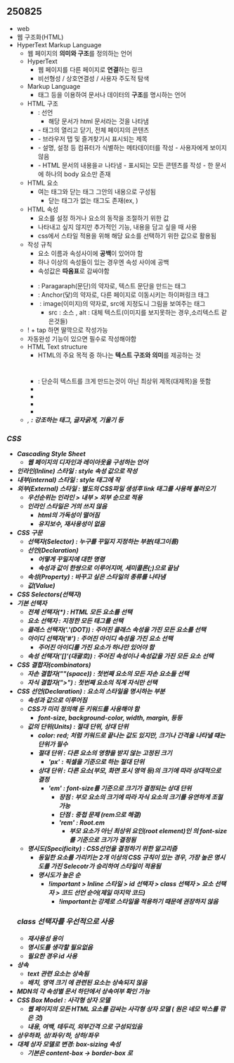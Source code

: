 ## 250825
- web
- 웹 구조화(HTML)
- HyperText Markup Language
  - 웹 페이지의 **의미와 구조**를 정의하는 언어
  - HyperText
    - 웹 페이지를 다른 페이지로 **연결**하는 링크
    - 비선형성 / 상호연결성 / 사용자 주도적 탐색
  - Markup Language
    - 태그 등을 이용하여 문서나 데이터의 **구조**를 명시하는 언어
  - HTML 구조
    - <!DOCTYPE html> : 선언
      - 해당 문서가 html 문서라는 것을 나타냄
    - <html></html>
      - 태그의 열리고 닫기, 전체 페이지의 콘텐츠
    - <title></title>
      - 브라우저 탭 및 즐겨찾기시 표시되는 제목
    - <head></head>
      - 설명, 설정 등 컴퓨터가 식별하는 메타데이터를 작성
      - 사용자에게 보이지 않음
    - <body></body>
      - HTML 문서의 내용을ㄹ 나타냄
      - 표시되는 모든 콘텐츠를 작성
      - 한 문서에 하나의 body 요소만 존재
  - HTML 요소
    - 여는 태그와 닫는 태그 그안의 내용으로 구성됨
      - 닫는 태그가 없는 태그도 존재(ex, <img>)
  - HTML 속성
    - 요소를 설정 하거나 요소의 동작을 조절하기 위한 값
    - 나타내고 싶지 않지만 추가적인 기능, 내용을 담고 싶을 때 사용
    - css에서 스타일 적용을 위해 해당 요소를 선택하기 위한 값으로 활용됨
  - 작성 규칙
    - 요소 이름과 속성사이에 **공백**이 있어야 함
    - 하나 이상의 속성들이 있는 경우엔 속성 사이에 공백
    - 속성값은 **따옴표**로 감싸야함
    - <p></p> : Paragaraph(문단)의 약자로, 텍스트 문단을 만드는  태그
    - <a> : Anchor(닻)의 약자로, 다른 페이지로 이동시키는 하이퍼링크 태그
    - <img></img> : image(이미지)의 약자로, src에 지정도니 그림을 보여주는 태그
      - src : 소스 , alt : 대체 텍스트(이미지를 보지못하는 경우,소리텍스트 같은것들)
  - ! + tap 하면 딸깍으로 작성가능
  - 자동완성 기능이 있으면 필수로 작성해야함
  - HTML Text structure
    - HTML의 주요 목적 중 하나는 **텍스트 구조와 의미**를 제공하는 것
    - <h1></h1> : 단순히 텍스트를 크게 만드는것이 아닌 최상위 제목(대제목)을 뜻함 
    - <ol></ol>
    - <ul></ul>
    - <li></li>
  - <em> , <strong> : 강조하는 태그, 글자굵게, 기울기 등
### CSS
- Cascading Style Sheet
  - 웹 페이지의 디자인과 레이아웃을 구성하는 언어
- 인라인(Inline) 스타일 : style 속성 값으로 작성
- 내부(internal) 스타일 : style 태그에 작
- 외부(External) 스타일 : 별도의 CSS파일 생성후 link 태그를 사용해 불러오기
  - 우선순위는 인라인 > 내부 > 외부 순으로 적용
  - 인라인 스타일은 거의 쓰지 않음
    - html의 가독성이 떨어짐
    - 유지보수, 재사용성이 없음
- CSS 구문
  - 선택자(Selector) : 누구를 꾸밀지 지정하는 부분(태그이름)
  - 선언(Declaration)
    - 어떻게 꾸밀지에 대한 명령
    - 속성과 값이 한쌍으로 이루어지며, 세미콜론(;)으로 끝남
  - 속성(Property) : 바꾸고 싶은 스타일의 종류를 나타냄
  -  값(Value)
- CSS Selectors(선택자)
- 기본 선택자
  - 전체 선택자(*) : HTML 모든 요소를 선택
  - 요소 선택자 : 지정한 모든 태그를 선택
  - 클래스 선택자('.'(DOT)) : 주어진 클래스 속성을 가진 **모든 요소**를 선택
  - 아이디 선택자('#') : 주어진 아이디 속성을 가진 요소 선택
    - 주어진 아이디를 가진 요소가 **하나**만 있어야 함
  - 속성 선택자('[]'(대괄호)) : 주어진 속성이나 속성값을 가진 모든 요소 선택
- CSS 결합자(combinators)
  - 자손 결합자(""(space)) : 첫번째 요소의 모든 자손 요소들 선택
  - 자식 결합자(">") : 첫번째 요소의 직계 자식만 선택
- CSS 선언(Declaration) : 요소의 스타일을 명시하는 부분
  - 속성과 값으로 이루어짐
  - CSS가 미리 정의해 둔 키워드를 사용해야 함
    - font-size, background-color, width, margin, 등등
  - 값의 단위(Units) : 절대 단위, 상대 단위
    - color: red; 처럼 키워드로 끝나는 값도 있지만, 크기나 간격을 나타낼 떄는 단위가 필수
    - 절대 단위 : 다른 요소의 영향을 받지 않는 고정된 크기
      - 'px' : 픽셀을 기준으로 하는 절대 단위
    - 상대 단위 : 다른 요소(부모, 화면 포시 영역 등)의 크기에 따라 **상대적**으로 결정
      - 'em' : font-size를 기준으로 크기가 결정되는 상대 단위
        - 장점 : 부모 요소의 크기에 따라 자식 요소의 크기를 유연하게 조절 가능
        - 단점 : 중첩 문제 (rem으로 해결)
        - 'rem' : Root.em
          - 부모 요소가 아닌 최상위 요인(root element)인 <html>의 font-size를 기준으로 크기가 결정됨
  - 명시도(Specificity) : CSS선언을 결정하기 위한 알고리즘
    - 동일한 요소를 가리키는 2개 이상의 CSS 규칙이 있는 경우, 가장 높은 명시도를 가진 Selecotr가 승리하여 스타일이 적용됨
    - 명시도가 높은 순
      - !important > Inline 스타일 > id 선택자 > class 선택자 > 요소 선택자 > 코드 선언 순어(제일 마지막 코드)
        - !important는 강제로 스타일을 적용하기 때문에 권장하지 않음
  ### class 선택자를 우선적으로 사용
  - 재사용성 용이
  - 명시도를 생각할 필요없음
  - 필요한 경우 id 사용
- 상속
  - text 관련 요소는 상속됨
  - 배치, 영역 크기 에 관련된 요소는 상속되지 않음
- MDN의 각 속성별 문서 하단에서 상속여부 확인 가능
- CSS Box Model : 사각형 상자 모델
  - 웹 페이지의 모든 HTML 요소를 감싸는 사각형 상자 모델 ( 원은 네모 박스를 깎은 것)
  - 내용, 여백, 테두리, 외부간격 으로 구성되있음
- 상우하좌, 상/좌우/하, 상하/좌우
- 대체 상자 모델로 변경: box-sizing 속성
  - 기본은 content-box -> border-box 로 

